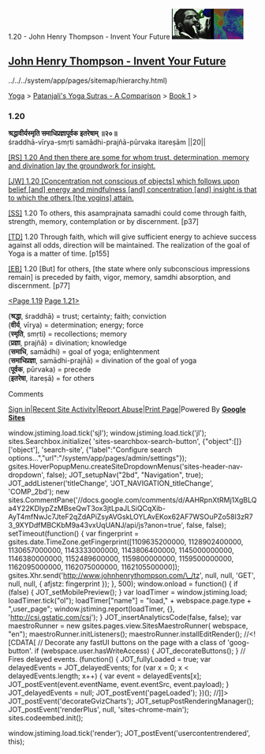 1.20 - John Henry Thompson - Invent Your Future [![John Henry Thompson - Invent Your Future](../../../_/rsrc/1329567069254/config/customLogo.gif-revision=6.png)](../../../index.html)

[John Henry Thompson - Invent Your Future](../../../index.html)
---------------------------------------------------------------

../../../system/app/pages/sitemap/hierarchy.html)
    

[Yoga](../../../yoga.html)‎ > ‎[Patanjali's Yoga Sutras - A Comparison](../../patanjani.html)‎ > ‎[Book 1](../book-1.html)‎ > ‎

### 1.20

**श्रद्धावीर्यस्मृति समाधिप्रज्ञापूर्वक इतरेषाम् ॥२०॥**  
śraddhā-vīrya-smṛti samādhi-prajñā-pūrvaka itareṣām ||20||  
  
  
[\[RS\] 1.20 And then there are some for whom trust, determination, memory and divination lay the groundwork for insight.](http://www.ashtangayoga.info/philosophy/yoga-sutra-patanjali/chapter-1/item/shraddha-virya-smriti-samadhi-prajna-purvaka/)  
  
[\[JW\] 1.20 \[Concentration not conscious of objects\] which follows upon belief \[and\] energy and mindfulness \[and\] concentration \[and\] insight is that to which the others \[the yogins\] attain.](http://books.google.com/books?id=YzFImjtOxUwC&pg=PA45&ci=112%2C972%2C730%2C117&source=bookclip)  
  
[\[SS\]](http://www.amazon.com/Yoga-Sutras-Patanjali-Commentary-Satchidananda/dp/0932040381) 1.20 To others, this asamprajnata samadhi could come through faith, strength, memory, contemplation or by discernment. \[p37\]  
  
[\[TD\]](http://www.amazon.com/Heart-Yoga-Developing-Personal-Practice/dp/089281764X/ref=sr_1_5?ie=UTF8&qid=1326228195&sr=8-5) 1.20 Through faith, which will give sufficient energy to achieve success against all odds, direction will be maintained. The realization of the goal of Yoga is a matter of time. \[p155\]  
  
[\[EB\]](http://www.amazon.com/Yoga-Sutras-Patanjali-Translation-Commentary/dp/0865477361/ref=sr_1_1?ie=UTF8&s=books&qid=1250508322&sr=1-1) 1.20 \[But\] for others, \[the state where only subconscious impressions remain\] is preceded by faith, vigor, memory, samdhi absorption, and discernment. \[p77\]  
  
  
[<Page 1.19](119.html)  [Page 1.21>](121.html)  
  

(**श्रद्धा**, śraddhā) = trust; certainty; faith; conviction  
(**वीर्य**, vīrya) = determination; energy; force  
(**स्मृति**, smṛti) = recollections; memory  
(**प्रज्ञा**, prajñā) = divination; knowledge  
(**समाधि**, samādhi) = goal of yoga; enlightenment  
(**समाधिप्रज्ञा**, samādhi-prajñā) = divination of the goal of yoga  
(**पूर्वक**, pūrvaka) = precede  
(**इतरेषा**, itareṣā) = for others

Comments

[Sign in](https://accounts.google.com/ServiceLogin?continue=http://sites.google.com/a/johnhenrythompson.com/jht/yoga/patanjani/book-1/120&service=jotspot)|[Recent Site Activity](../../../system/app/pages/recentChanges.html)|[Report Abuse](http://sites.google.com/a/johnhenrythompson.com/jht/system/app/pages/reportAbuse)|[Print Page](javascript:;)|Powered By **[Google Sites](http://sites.google.com/site)**

window.jstiming.load.tick('sjl'); window.jstiming.load.tick('jl'); sites.Searchbox.initialize( 'sites-searchbox-search-button', {"object":\[\]}\['object'\], 'search-site', {"label":"Configure search options...","url":"/system/app/pages/admin/settings"}); gsites.HoverPopupMenu.createSiteDropdownMenus('sites-header-nav-dropdown', false); JOT\_setupNav("2bd", "Navigation", true); JOT\_addListener('titleChange', 'JOT\_NAVIGATION\_titleChange', 'COMP\_2bd'); new sites.CommentPane('//docs.google.com/comments/d/AAHRpnXtRMj1XgBLQa4Y22KDIypZzMBseQwT3ox3jtLpaJLSiQCqXib-AyT4mfNwJc7JteF2qZdAPiZsyAVGskLOYLAvEKox62AF7WSOuPZo58I3zR73\_9XYDdfMBCKbM9a43vxUqUANJ/api/js?anon=true', false, false); setTimeout(function() { var fingerprint = gsites.date.TimeZone.getFingerprint(\[1109635200000, 1128902400000, 1130657000000, 1143333000000, 1143806400000, 1145000000000, 1146380000000, 1152489600000, 1159800000000, 1159500000000, 1162095000000, 1162075000000, 1162105500000\]); gsites.Xhr.send('http://www.johnhenrythompson.com/\_/tz', null, null, 'GET', null, null, { afjstz: fingerprint }); }, 500); window.onload = function() { if (false) { JOT\_setMobilePreview(); } var loadTimer = window.jstiming.load; loadTimer.tick("ol"); loadTimer\["name"\] = "load," + webspace.page.type + ",user\_page"; window.jstiming.report(loadTimer, {}, 'http://csi.gstatic.com/csi'); } JOT\_insertAnalyticsCode(false, false); var maestroRunner = new gsites.pages.view.SitesMaestroRunner( webspace, "en"); maestroRunner.initListeners(); maestroRunner.installEditRender(); //<!\[CDATA\[ // Decorate any fastUI buttons on the page with a class of 'goog-button'. if (webspace.user.hasWriteAccess) { JOT\_decorateButtons(); } // Fires delayed events. (function() { JOT\_fullyLoaded = true; var delayedEvents = JOT\_delayedEvents; for (var x = 0; x < delayedEvents.length; x++) { var event = delayedEvents\[x\]; JOT\_postEvent(event.eventName, event.eventSrc, event.payload); } JOT\_delayedEvents = null; JOT\_postEvent('pageLoaded'); })(); //\]\]> JOT\_postEvent('decorateGvizCharts'); JOT\_setupPostRenderingManager(); JOT\_postEvent('renderPlus', null, 'sites-chrome-main'); sites.codeembed.init();

window.jstiming.load.tick('render'); JOT\_postEvent('usercontentrendered', this);